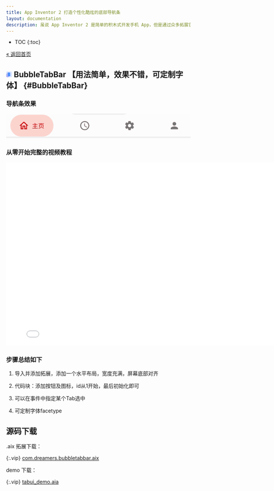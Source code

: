 ```yaml
---
title: App Inventor 2 打造个性化酷炫的底部导航条
layout: documentation
description: 虽说 App Inventor 2 是简单的积木式开发手机 App，但是通过众多拓展它也能实现很多酷炫的功能，比如本文介绍的一款酷炫导航条，函数代码块用法超级简单，效果不错。当然还有更复杂更个性化的导航条拓展。
---
```


* TOC
{:toc}

[&laquo; 返回首页](index.html)

## <img src="navbar/BubbleTabBar.png" style="width:16px;margin:-4px 5px 0 0">BubbleTabBar 【用法简单，效果不错，可定制字体】  {#BubbleTabBar}

### 导航条效果

![导航条效果](navbar/导航条效果.gif)

### 从零开始完整的视频教程

<iframe width="800" height="500" src="//player.bilibili.com/player.html?bvid=BV1iC4y1e7DF&high_quality=1&autoplay=0" frameborder="no" allowfullscreen="true"></iframe>

### 步骤总结如下

1. 导入并添加拓展，添加一个水平布局，宽度充满，屏幕底部对齐

1. 代码块：添加按钮及图标，id从1开始，最后初始化即可

1. 可以在事件中指定某个Tab选中

1. 可定制字体facetype

## 源码下载

.aix 拓展下载：

{:.vip}
[com.dreamers.bubbletabbar.aix](navbar/com.dreamers.bubbletabbar.aix)

demo 下载：

{:.vip}
[tabui_demo.aia](navbar/tabui_demo.aia)
